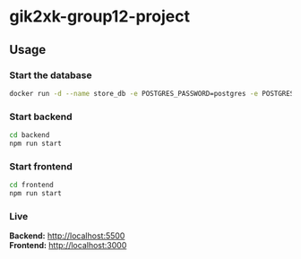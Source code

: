 # gik2xk-group12-project

## Usage

### Start the database

```sh
docker run -d --name store_db -e POSTGRES_PASSWORD=postgres -e POSTGRES_DB=store_development -p 5432:5432 -v store_db:/var/lib/postgresql/data postgres
```

### Start backend

```sh
cd backend
npm run start
```

### Start frontend

```sh
cd frontend
npm run start
```

### Live

**Backend:** <http://localhost:5500>  
**Frontend:** <http://localhost:3000>
